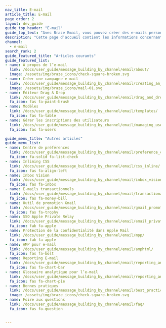 ```yaml
---
nav_title: E-mail
article_title: E-mail
page_order: 2
layout: dev_guide
guide_top_header: "E-mail"
guide_top_text: "Avec Braze Email, vous pouvez créer des e-mails personnalisés sur mesure dans des campagnes ou dans Canvas pour capter rapidement l’attention de votre utilisateur. Consultez les articles suivants pour en savoir plus."
description: "Cette page d’accueil contient les informations concernant l’e-mail de Braze. Ici, vous pouvez apprendre à créer une campagne par e-mail, à utiliser l’éditeur Drag & Drop, à gérer les abonnements des utilisateurs, le centre de préférences, etc."
channel:
  - e-mail
search_rank: 2
guide_featured_title: "Articles courants"
guide_featured_list:
- name: À propos de l’e-mail
  link: /docs/user_guide/message_building_by_channel/email/about/
  image: /assets/img/braze_icons/check-square-broken.svg
- name: Créer une campagne e-mail
  link: /docs/user_guide/message_building_by_channel/email/creating_an_email_campaign/
  image: /assets/img/braze_icons/mail-01.svg
- name: Éditeur Drag & Drop
  link: /docs/user_guide/message_building_by_channel/email/drag_and_drop/
  fa_icon: fas fa-paint-brush
- name: Modèles
  link: /docs/user_guide/message_building_by_channel/email/templates/
  fa_icon: fas fa-table
- name: Gérer les inscriptions des utilisateurs
  link: /docs/user_guide/message_building_by_channel/email/managing_user_subscriptions/
  fa_icon: fas fa-users

guide_menu_title: "Autres articles"
guide_menu_list:
- name: Centre de préférences
  link: /docs/user_guide/message_building_by_channel/email/preference_center/
  fa_icon: fa-solid fa-list-check
- name: Inlining CSS
  link: /docs/user_guide/message_building_by_channel/email/css_inline/
  fa_icon: fas fa-align-left
- name: Inbox Vision
  link: /docs/user_guide/message_building_by_channel/email/inbox_vision/
  fa_icon: fas fa-inbox
- name: E-mails transactionnels
  link: /docs/user_guide/message_building_by_channel/email/transactional_message_api_campaign/
  fa_icon: fas fa-money-bill
- name: Outil de promotion Gmail
  link: /docs/user_guide/message_building_by_channel/email/gmail_promotions_tab/
  fa_icon: fas fa-trophy
- name: SSO Apple Private Relay
  link: /docs/user_guide/message_building_by_channel/email/email_private_relay_apple_sso/
  fa_icon: fab fa-apple
- name: Protection de la confidentialité dans Apple Mail
  link: /docs/user_guide/message_building_by_channel/email/mpp/
  fa_icon: fab fa-apple
- name: AMP pour e-mail
  link: /docs/user_guide/message_building_by_channel/email/amphtml/
  fa_icon: fas fa-bolt
- name: Reporting E-mail
  link: /docs/user_guide/message_building_by_channel/email/reporting_and_analytics/email_reporting/
  fa_icon: fas fa-chart-bar
- name: Glossaire analytique pour l’e-mail
  link: /docs/user_guide/message_building_by_channel/email/reporting_and_analytics/analytics_glossary/
  fa_icon: fas fa-chart-pie
- name: Bonnes pratiques
  link: /docs/user_guide/message_building_by_channel/email/best_practices/
  image: /assets/img/braze_icons/check-square-broken.svg
- name: Foire aux questions
  link: /docs/user_guide/message_building_by_channel/email/faq/
  fa_icon: fas fa-question


---
```


<br><br>
